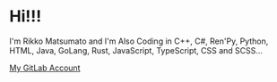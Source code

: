 # Hi!!!

I'm Rikko Matsumato and I'm Also Coding in C++, C#, Ren'Py, Python, HTML, Java, GoLang, Rust, JavaScript, TypeScript, CSS and SCSS...

[My GitLab Account](https://gitlab.com/RikkoMatsumato)
